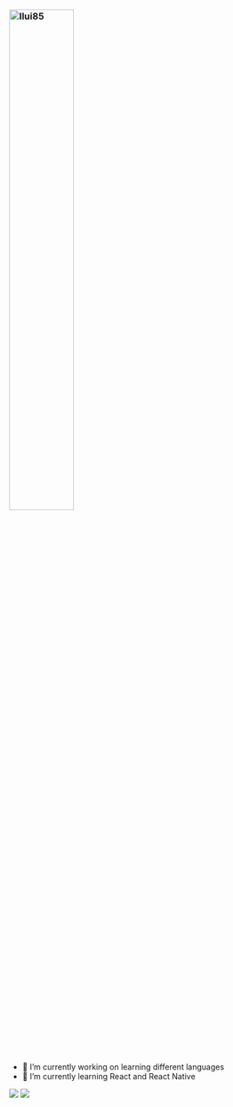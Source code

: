 ### [<img src="https://github.com/llui85/homemadestea58/blob/master/hi-there.svg?raw=true" alt="llui85" width="48%">](https://github.com/homemadestea58)

- 🔭 I’m currently working on learning different languages
- 🌱 I’m currently learning React and React Native
<!--- 👯 I’m looking to collaborate on ...
- 🤔 I’m looking for help with ...
- 💬 Ask me about ...
- 📫 How to reach me: ...
- 😄 Pronouns: ...
- ⚡ Fun fact: ...-->

<img src="https://github-readme-stats.vercel.app/api?username=Homemadestea58&show_icons=true&hide_border=true&count_private=true">

<img src="https://github-readme-stats.vercel.app/api/top-langs/?username=Homemadestea58&compact=true">
